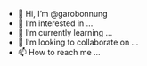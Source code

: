 - 👋 Hi, I’m @garobonnung
- 👀 I’m interested in ...
- 🌱 I’m currently learning ...
- 💞️ I’m looking to collaborate on ...
- 📫 How to reach me ...

<!---
garobonnung/garobonnung is a ✨ special ✨ repository because its `README.md` (this file) appears on your GitHub profile.
You can click the Preview link to take a look at your changes.
--->
